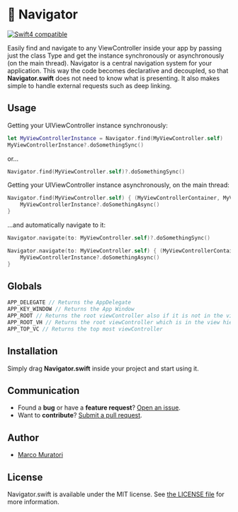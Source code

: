 # 🚣 Navigator

[![Swift4 compatible][Swift4Badge]][Swift4Link]

Easily find and navigate to any ViewController inside your app by passing just 
the class Type and get the instance synchronously or asynchronously (on the main thread).
Navigator is a central navigation system for your application.
This way the code becomes declarative and decoupled, so that **Navigator.swift** 
does not need to know what is presenting.
It also makes simple to handle external requests such as deep linking.  


## Usage

Getting your UIViewController instance synchronously:
```swift
let MyViewControllerInstance = Navigator.find(MyViewController.self)
MyViewControllerInstance?.doSomethingSync()
```
or...
```swift
Navigator.find(MyViewController.self)?.doSomethingSync()
```


Getting your UIViewController instance asynchronously, on the main thread:
```swift
Navigator.find(MyViewController.self) { (MyViewControllerContainer, MyViewControllerInstance) in
    MyViewControllerInstance?.doSomethingAsync()
}
```

...and automatically navigate to it:
```swift
Navigator.navigate(to: MyViewController.self)?.doSomethingSync()

Navigator.navigate(to: MyViewController.self) { (MyViewControllerContainer, MyViewControllerInstance) in
    MyViewControllerInstance?.doSomethingAsync()
}
```

## Globals
```swift
APP_DELEGATE // Returns the AppDelegate
APP_KEY_WINDOW // Returns the App Window
APP_ROOT // Returns the root viewController also if it is not in the view hierarchy
APP_ROOT_VH // Returns the root viewController which is in the view hierarchy
APP_TOP_VC // Returns the top most viewController
```

## Installation

Simply drag **Navigator.swift** inside your project and start using it.

## Communication

- Found a **bug** or have a **feature request**? [Open an issue][].
- Want to **contribute**? [Submit a pull request][].

[Read the contributing guidelines]: ./CONTRIBUTING.md#contributing
[Ask on Stack Overflow]: http://stackoverflow.com/questions/tagged/Navigator
[Open an issue]: https://github.com/oblq/Navigator/issues/new
[Submit a pull request]: https://github.com/oblq/Navigator/fork


## Author

- [Marco Muratori](mailto:marcomrtr@gmail.com) 

## License

Navigator.swift is available under the MIT license. See [the LICENSE
file](./LICENSE.txt) for more information.


[Swift]: https://swift.org/

[Swift4Badge]: https://img.shields.io/badge/swift-4-orange.svg?style=flat
[Swift4Link]: https://developer.apple.com/swift/
